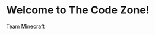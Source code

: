 # Welcome to The Code Zone!

[Team Minecraft](https://github.com/orgs/The-Code-Zone/teams/minecraft/repositories)
